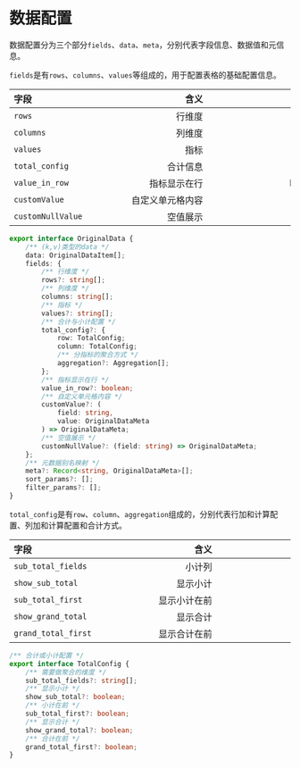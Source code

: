 # 数据配置

数据配置分为三个部分`fields`、`data`、`meta`，分别代表字段信息、数据值和元信息。



`fields`是有`rows`、`columns`、`values`等组成的，用于配置表格的基础配置信息。

| <div style="width:100px">字段</div> | <div style="width:200px">含义</div> | <div style="width:200px">类型</div>  |
| :-----| ----: | ----: |
| `rows` | 行维度 | string[] |
| `columns` | 列维度 | string[] |
| `values` | 指标 | string[] |
| `total_config` | 合计信息 |  |
| `value_in_row` | 指标显示在行 | boolean |
| `customValue` | 自定义单元格内容 |  |
| `customNullValue` | 空值展示 |  |

```ts
export interface OriginalData {
	/** (k,v)类型的data */
	data: OriginalDataItem[];
	fields: {
		/** 行维度 */
		rows?: string[];
		/** 列维度 */
		columns: string[];
		/** 指标 */
		values?: string[];
		/** 合计与小计配置 */
		total_config?: {
			row: TotalConfig;
			column: TotalConfig;
			/** 分指标的聚合方式 */
			aggregation?: Aggregation[];
		};
		/** 指标显示在行 */
		value_in_row?: boolean;
		/** 自定义单元格内容 */
		customValue?: (
			field: string,
			value: OriginalDataMeta
		) => OriginalDataMeta;
		/** 空值展示 */
		customNullValue?: (field: string) => OriginalDataMeta;
	};
	/** 元数据别名映射 */
	meta?: Record<string, OriginalDataMeta>[];
	sort_params?: [];
	filter_params?: [];
}
```

`total_config`是有`row`、`column`、`aggregation`组成的，分别代表行加和计算配置、列加和计算配置和合计方式。

| <div style="width:100px">字段</div> | <div style="width:200px">含义</div> | <div style="width:200px">类型</div>  |
| :-----| ----: | ----: |
| `sub_total_fields` | 小计列 | string[] |
| `show_sub_total` | 显示小计 | boolean |
| `sub_total_first` | 显示小计在前 | boolean |
| `show_grand_total` | 显示合计 | boolean |
| `grand_total_first` | 显示合计在前 | boolean |


```ts
/** 合计或小计配置 */
export interface TotalConfig {
	/** 需要做聚合的维度 */
	sub_total_fields?: string[];
	/** 显示小计 */
	show_sub_total?: boolean;
	/** 小计在前 */
	sub_total_first?: boolean;
	/** 显示合计 */
	show_grand_total?: boolean;
	/** 合计在前 */
	grand_total_first?: boolean;
}
```